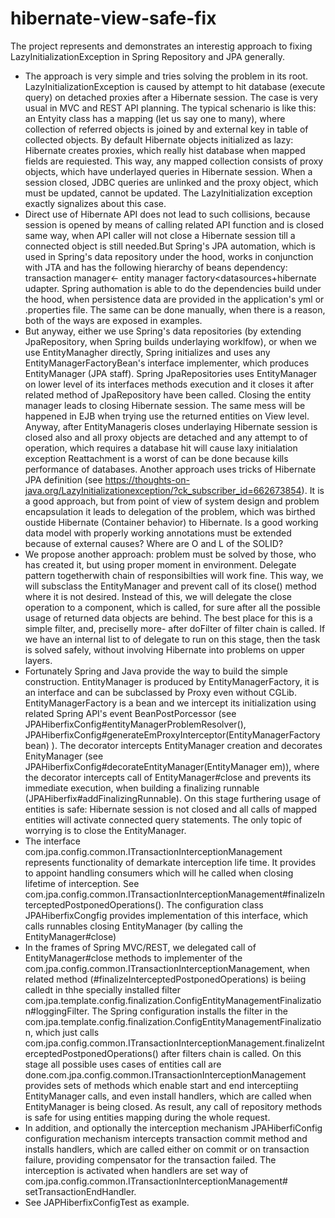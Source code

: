 # hibernate-view-safe-fix
The project represents and  demonstrates an interestig approach to fixing  LazyInitializationException in Spring Repository and JPA generally.
 - The approach is very simple and tries solving the problem in its root.  LazyInitializationException  is caused by attempt to hit database (execute query) on detached proxies after  a Hibernate session. The case is very usual in MVC and REST API planning.  The typical schenario is like this: an Entyity class has a mapping (let us say one to many), where collection of referred objects is joined by and external key in table of collected objects. By default Hibernate objects initialized  as lazy: Hibernate creates proxies, which really hist database when mapped fields are requiested. This way, any mapped collection consists of proxy objects, which have underlayed queries in  Hibernate session. When a session closed, JDBC queries are unlinked and the proxy object, which must be updated, cannot be updated. The LazyInitialization exception exactly signalizes about this case.
-  Direct use of Hibernate API does not lead to such collisions, because session is opened by means of calling related API function and is closed same way, when API caller will not close a Hibernate session till a connected object is still needed.But Spring's  JPA automation, which is used in Spring's data repository under the hood, works in conjunction with JTA and has the following hierarchy of beans dependency: transaction manager<- entity manager factory<datasources+hibernate udapter. Spring authomation is able to do the dependencies build under the hood, when persistence data are provided in the application's yml or .properties file. The same can be done manually, when there is a reason, both of the ways are exposed in examples.
- But anyway, either we use Spring's data repositories (by extending JpaRepository, when Spring builds underlaying worklfow), or when we use EntityManagher directly, Spring initializes and uses any EntityManagerFactoryBean's interface implementer, which produces EntityManager (JPA staff).
  Spring  JpaRepositories uses EntityManager on lower level of its interfaces methods execution and it closes it
   after related method of JpaRepository have been called. Closing the entity manager leads to closing Hibernate session.  The same mess will
    be happened in EJB when trying use the returned  entities on View level.
   Anyway, after EntityManageris closes underlaying Hibernate session is closed also and all proxy objects are detached and any attempt to of operation, which requires a database hit will cause laxy initialation exception
    Reattachment is a worst of can be done because kills performance of databases.
 Another approach uses tricks of Hibernate JPA definition (see https://thoughts-on-java.org/LazyInitializationexception/?ck_subscriber_id=662673854).
  It is a good approach, but from point of view of system design and problem encapsulation it leads to delegation of the problem, which was birthed oustide Hibernate (Container behavior) to Hibernate. Is  a good working data model with properly working annotations must be extended because of external causes? Where are O and L of  the SOLID? 
 - We propose another approach: problem must be solved by those, who has created it, but using proper moment in environment. Delegate pattern togetherwith chain of responsibilties will work  fine. This way, we will subsclass the EntityManager and prevent call of its close() method where it is not desired. Instead of this, we will delegate the close operation to a component, which is called, for sure after all the possible usage of returned data objects are behind. The best place for this is a simple filter, and, preciselly more- after doFilter of filter chain is called. If we have an internal list to of delegate to run on this stage, then the task is solved safely, without involving Hibernate into  problems on upper layers.  
 - Fortunately Spring and Java provide the way to build the simple construction. EntityManager is produced by EntityManagerFactory, it is an interface and can be subclassed by Proxy even without CGLib. EntityManagerFactory is a bean and we intercept its initialization using related Spring API's event BeanPostPorcessor (see JPAHiberfixConfig#entityManagerProblemResolver(), JPAHiberfixConfig#generateEmProxyInterceptor(EntityManagerFactory bean) ). The decorator intercepts EntityManager creation and decorates EnityManager (see JPAHiberfixConfig#decorateEntityManager(EntityManager em)), where the decorator intercepts call of EntityManager#close and prevents  its immediate execution, when building a finalizing runnable (JPAHiberfix#addFinalizingRunnable). On this stage furthering usage  of entities is safe: Hibernate session is not closed and all calls of mapped entities will activate connected  query statements. The only topic of worrying is to close the EntityManager.
 - The interface com.jpa.config.common.ITransactionInterceptionManagement represents functionality of demarkate interception life time. It provides to appoint handling consumers which will he called when closing lifetime of interception. See com.jpa.config.common.ITransactionInterceptionManagement#finalizeInterceptedPostponedOperations(). The configuration class JPAHiberfixCongfig provides implementation of this interface, which calls runnables closing EntityManager (by calling the EntityManager#close)
 - In the frames of Spring MVC/REST, we delegated call of EntityManager#close methods to implementer of the com.jpa.config.common.ITransactionInterceptionManagement, when related method (#finalizeInterceptedPostponedOperations) is beiing calledt in thhe specially installed filter com.jpa.template.config.finalization.ConfigEntityManagementFinalization#loggingFilter.  The Spring configuration  installs the  filter in the com.jpa.template.config.finalization.ConfigEntityManagementFinalization, which just calls  com.jpa.config.common.ITransactionInterceptionManagement.finalizeInterceptedPostponedOperations() after  filters chain is called. On this stage all possible uses cases of entities call are done.com.jpa.config.common.ITransactionInterceptionManagement provides sets of methods which enable  start and end interceptiing EntityManager calls, and even install handlers, which are called when EntityManager is being closed. As result, any call of repository methods is safe for using entities mapping during the whole request.
 -  In addition, and optionally  the interception mechanism JPAHiberfiConfig configuration mechanism intercepts transaction commit method and installs handlers, which are called either on commit or on transaction failure, providing compensator for the transaction failed. The interception is activated when handlers are set way of com.jpa.config.common.ITransactionInterceptionManagement# setTransactionEndHandler.
 - See JAPHiberfixConfigTest  as example. 
 


